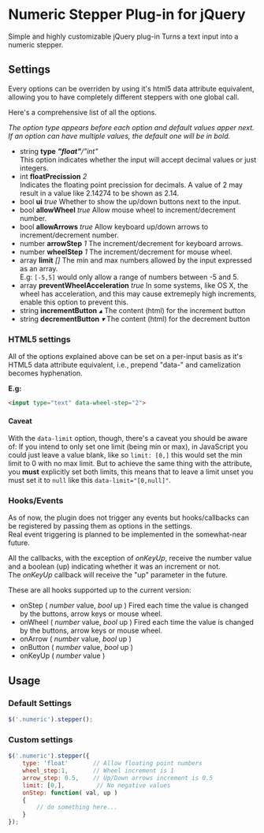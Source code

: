 # Numeric Stepper Plug-in for jQuery

Simple and highly customizable jQuery plug-in Turns a text input into a numeric
stepper.

## Settings

Every options can be overriden by using it's html5 data attribute equivalent,
allowing you to have completely different steppers with one global call.

Here's a comprehensive list of all the options.

_The option type appears before each option and default values apper next. If an
option can have multiple values, the default one will be in bold._

* string **type** _**"float"**/"int"_  
  This option indicates whether the input will accept decimal values or just
  integers.
* int **floatPrecission** _2_  
  Indicates the floating point precission for decimals. A value of 2 may result
  in a value like 2.14274 to be shown as 2.14.
* bool **ui** _true_
  Whether to show the up/down buttons next to the input.
* bool **allowWheel** _true_
  Allow mouse wheel to increment/decrement number.
* bool **allowArrows** _true_
  Allow keyboard up/down arrows to increment/decrement number.
* number **arrowStep** _1_
  The increment/decrement for keyboard arrows.
* number **wheelStep** _1_
  The increment/decrement for mouse wheel.
* array **limit** _[]_
  The min and max numbers allowed by the input expressed as an array.  
  E.g: `[-5,5]` would only allow a range of numbers between -5 and 5.
* array **preventWheelAcceleration** _true_
  In some systems, like OS X, the wheel has acceleration, and this may cause
  extremeply high increments, enable this option to prevent this.
* string **incrementButton** _&blacktriangle;_
  The content (html) for the increment button
* string **decrementButton** _&blacktriangledown;_
  The content (html) for the decrement button

### HTML5 settings

All of the options explained above can be set on a per-input basis as it's HTML5
data attribute equivalent, i.e., prepend "data-" and camelization becomes
hyphenation.

**E.g:**

```html
<input type="text" data-wheel-step="2">
```

#### Caveat

With the `data-limit` option, though, there's a caveat you should be aware of:
If you intend to only set one limit (being min or max), in JavaScript you could
just leave a value blank, like so `limit: [0,]` this would set the min limit to 0 with
no max limit. But to achieve the same thing with the attribute, you **must**
explicitly set both limits, this means that to leave a limit unset you must
set it to `null` like this `data-limit="[0,null]"`.

### Hooks/Events

As of now, the plugin does not trigger any events but hooks/callbacks can be
registered by passing them as options in the settings.  
Real event triggering is planned to be implemented in the somewhat-near future.

All the callbacks, with the exception of _onKeyUp_, receive the number value and
a boolean (up) indicating whether it was an increment or not.  
The _onKeyUp_ callback will receive the "up" parameter in the future.

These are all hooks supported up to the current version:

* onStep ( _number_ value, _bool_ up )
  Fired each time the value is changed by the buttons, arrow keys or mouse
  wheel.  
* onWheel ( _number_ value, _bool_ up )
  Fired each time the value is changed by the buttons, arrow keys or mouse
  wheel.
* onArrow ( _number_ value, _bool_ up )
* onButton ( _number_ value, _bool_ up )
* onKeyUp ( _number_ value )

## Usage

### Default Settings

```javascript
$('.numeric').stepper();
```

### Custom settings

```javascript
$('.numeric').stepper({
    type: 'float'       // Allow floating point numbers
    wheel_step:1,       // Wheel increment is 1
    arrow_step: 0.5,    // Up/Down arrows increment is 0.5
    limit: [0,],         // No negative values
    onStep: function( val, up )
    {
        // do something here...
    }
});
```
